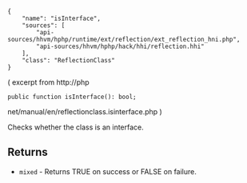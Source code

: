 ``` yamlmeta
{
    "name": "isInterface",
    "sources": [
        "api-sources/hhvm/hphp/runtime/ext/reflection/ext_reflection_hni.php",
        "api-sources/hhvm/hphp/hack/hhi/reflection.hhi"
    ],
    "class": "ReflectionClass"
}
```




( excerpt from http://php




``` Hack
public function isInterface(): bool;
```




net/manual/en/reflectionclass.isinterface.php
)




Checks whether the class is an interface.




## Returns




+ ` mixed ` - Returns TRUE on success or FALSE on failure.
<!-- HHAPIDOC -->
